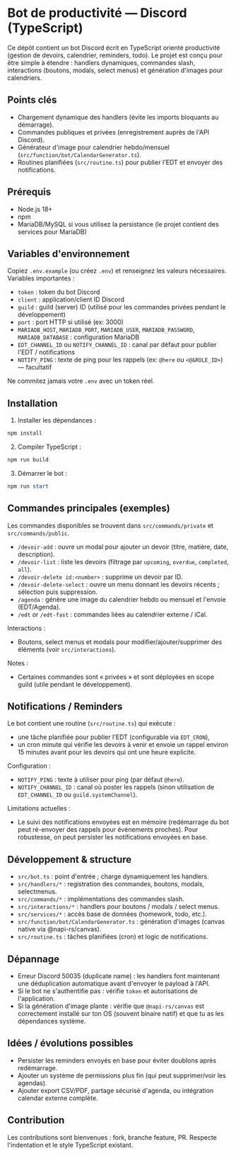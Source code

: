 # Bot de productivité — Discord (TypeScript)

Ce dépôt contient un bot Discord écrit en TypeScript orienté productivité (gestion de devoirs, calendrier, reminders, todo). Le projet est conçu pour être simple à étendre : handlers dynamiques, commandes slash, interactions (boutons, modals, select menus) et génération d'images pour calendriers.

## Points clés

- Chargement dynamique des handlers (évite les imports bloquants au démarrage).
- Commandes publiques et privées (enregistrement auprès de l'API Discord).
- Générateur d'image pour calendrier hebdo/mensuel (`src/function/bot/CalendarGenerator.ts`).
- Routines planifiées (`src/routine.ts`) pour publier l'EDT et envoyer des notifications.

## Prérequis

- Node.js 18+
- npm
- MariaDB/MySQL si vous utilisez la persistance (le projet contient des services pour MariaDB)

## Variables d'environnement

Copiez `.env.example` (ou créez `.env`) et renseignez les valeurs nécessaires. Variables importantes :

- `token` : token du bot Discord
- `client` : application/client ID Discord
- `guild` : guild (server) ID (utilisé pour les commandes privées pendant le développement)
- `port` : port HTTP si utilisé (ex: 3000)
- `MARIADB_HOST`, `MARIADB_PORT`, `MARIADB_USER`, `MARIADB_PASSWORD`, `MARIADB_DATABASE` : configuration MariaDB
- `EDT_CHANNEL_ID` ou `NOTIFY_CHANNEL_ID` : canal par défaut pour publier l'EDT / notifications
- `NOTIFY_PING` : texte de ping pour les rappels (ex: `@here` ou `<@&ROLE_ID>`) — facultatif

Ne commitez jamais votre `.env` avec un token réel.

## Installation

1. Installer les dépendances :

```powershell
npm install
```

2. Compiler TypeScript :

```powershell
npm run build
```

3. Démarrer le bot :

```powershell
npm run start
```

## Commandes principales (exemples)

Les commandes disponibles se trouvent dans `src/commands/private` et `src/commands/public`.

- `/devoir-add` : ouvre un modal pour ajouter un devoir (titre, matière, date, description).
- `/devoir-list` : liste les devoirs (filtrage par `upcoming`, `overdue`, `completed`, `all`).
- `/devoir-delete id:<number>` : supprime un devoir par ID.
- `/devoir-delete-select` : ouvre un menu donnant les devoirs récents ; sélection puis suppression.
- `/agenda` : génère une image du calendrier hebdo ou mensuel et l'envoie (EDT/Agenda).
- `/edt` or `/edt-fast` : commandes liées au calendrier externe / iCal.

Interactions :

- Boutons, select menus et modals pour modifier/ajouter/supprimer des éléments (voir `src/interactions`).

Notes :

- Certaines commandes sont « privées » et sont déployées en scope guild (utile pendant le développement).

## Notifications / Reminders

Le bot contient une routine (`src/routine.ts`) qui exécute :

- une tâche planifiée pour publier l'EDT (configurable via `EDT_CRON`),
- un cron minute qui vérifie les devoirs à venir et envoie un rappel environ 15 minutes avant pour les devoirs qui ont une heure explicite.

Configuration :

- `NOTIFY_PING` : texte à utiliser pour ping (par défaut `@here`).
- `NOTIFY_CHANNEL_ID` : canal où poster les rappels (sinon utilisation de `EDT_CHANNEL_ID` ou `guild.systemChannel`).

Limitations actuelles :

- Le suivi des notifications envoyées est en mémoire (redémarrage du bot peut ré-envoyer des rappels pour événements proches). Pour robustesse, on peut persister les notifications envoyées en base.

## Développement & structure

- `src/bot.ts` : point d'entrée ; charge dynamiquement les handlers.
- `src/handlers/*` : registration des commandes, boutons, modals, selectmenus.
- `src/commands/*` : implémentations des commandes slash.
- `src/interactions/*` : handlers pour boutons / modals / select menus.
- `src/services/*` : accès base de données (homework, todo, etc.).
- `src/function/bot/CalendarGenerator.ts` : génération d'images (canvas native via @napi-rs/canvas).
- `src/routine.ts` : tâches planifiées (cron) et logic de notifications.

## Dépannage

- Erreur Discord 50035 (duplicate name) : les handlers font maintenant une déduplication automatique avant d'envoyer le payload à l'API.
- Si le bot ne s'authentifie pas : vérifie `token` et autorisations de l'application.
- Si la génération d'image plante : vérifie que `@napi-rs/canvas` est correctement installé sur ton OS (souvent binaire natif) et que tu as les dépendances système.

## Idées / évolutions possibles

- Persister les reminders envoyés en base pour éviter doublons après redémarrage.
- Ajouter un système de permissions plus fin (qui peut supprimer/voir les agendas).
- Ajouter export CSV/PDF, partage sécurisé d'agenda, ou intégration calendar externe complète.

## Contribution

Les contributions sont bienvenues : fork, branche feature, PR. Respecte l'indentation et le style TypeScript existant.
